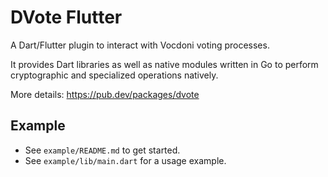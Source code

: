 # DVote Flutter

A Dart/Flutter plugin to interact with Vocdoni voting processes.

It provides Dart libraries as well as native modules written in Go to perform cryptographic and specialized operations natively. 

More details: https://pub.dev/packages/dvote

## Example

- See `example/README.md` to get started.
- See `example/lib/main.dart` for a usage example.
